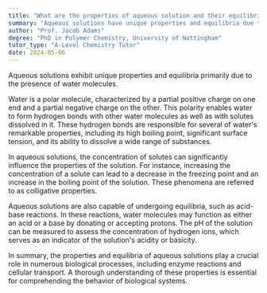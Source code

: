 ```yaml
---
title: "What are the properties of aqueous solution and their equilibria?"
summary: "Aqueous solutions have unique properties and equilibria due to the presence of water molecules."
author: "Prof. Jacob Adams"
degree: "PhD in Polymer Chemistry, University of Nottingham"
tutor_type: "A-Level Chemistry Tutor"
date: 2024-05-06
---
```


Aqueous solutions exhibit unique properties and equilibria primarily due to the presence of water molecules.

Water is a polar molecule, characterized by a partial positive charge on one end and a partial negative charge on the other. This polarity enables water to form hydrogen bonds with other water molecules as well as with solutes dissolved in it. These hydrogen bonds are responsible for several of water's remarkable properties, including its high boiling point, significant surface tension, and its ability to dissolve a wide range of substances.

In aqueous solutions, the concentration of solutes can significantly influence the properties of the solution. For instance, increasing the concentration of a solute can lead to a decrease in the freezing point and an increase in the boiling point of the solution. These phenomena are referred to as colligative properties.

Aqueous solutions are also capable of undergoing equilibria, such as acid-base reactions. In these reactions, water molecules may function as either an acid or a base by donating or accepting protons. The pH of the solution can be measured to assess the concentration of hydrogen ions, which serves as an indicator of the solution's acidity or basicity.

In summary, the properties and equilibria of aqueous solutions play a crucial role in numerous biological processes, including enzyme reactions and cellular transport. A thorough understanding of these properties is essential for comprehending the behavior of biological systems.
    